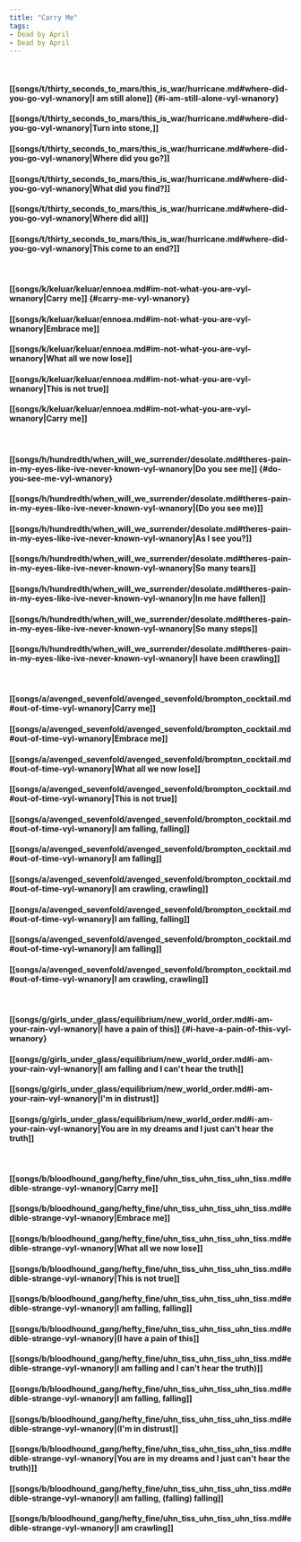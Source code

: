 ```yaml
---
title: "Carry Me"
tags:
- Dead by April
- Dead by April
---
```

&nbsp;
#### [[songs/t/thirty_seconds_to_mars/this_is_war/hurricane.md#where-did-you-go-vyl-wnanory|I am still alone]] {#i-am-still-alone-vyl-wnanory}
#### [[songs/t/thirty_seconds_to_mars/this_is_war/hurricane.md#where-did-you-go-vyl-wnanory|Turn into stone,]]
#### [[songs/t/thirty_seconds_to_mars/this_is_war/hurricane.md#where-did-you-go-vyl-wnanory|Where did you go?]]
#### [[songs/t/thirty_seconds_to_mars/this_is_war/hurricane.md#where-did-you-go-vyl-wnanory|What did you find?]]
#### [[songs/t/thirty_seconds_to_mars/this_is_war/hurricane.md#where-did-you-go-vyl-wnanory|Where did all]]
#### [[songs/t/thirty_seconds_to_mars/this_is_war/hurricane.md#where-did-you-go-vyl-wnanory|This come to an end?]]
&nbsp;
#### [[songs/k/keluar/keluar/ennoea.md#im-not-what-you-are-vyl-wnanory|Carry me]] {#carry-me-vyl-wnanory}
#### [[songs/k/keluar/keluar/ennoea.md#im-not-what-you-are-vyl-wnanory|Embrace me]]
#### [[songs/k/keluar/keluar/ennoea.md#im-not-what-you-are-vyl-wnanory|What all we now lose]]
#### [[songs/k/keluar/keluar/ennoea.md#im-not-what-you-are-vyl-wnanory|This is not true]]
#### [[songs/k/keluar/keluar/ennoea.md#im-not-what-you-are-vyl-wnanory|Carry me]]
&nbsp;
#### [[songs/h/hundredth/when_will_we_surrender/desolate.md#theres-pain-in-my-eyes-like-ive-never-known-vyl-wnanory|Do you see me]] {#do-you-see-me-vyl-wnanory}
#### [[songs/h/hundredth/when_will_we_surrender/desolate.md#theres-pain-in-my-eyes-like-ive-never-known-vyl-wnanory|(Do you see me)]]
#### [[songs/h/hundredth/when_will_we_surrender/desolate.md#theres-pain-in-my-eyes-like-ive-never-known-vyl-wnanory|As I see you?]]
#### [[songs/h/hundredth/when_will_we_surrender/desolate.md#theres-pain-in-my-eyes-like-ive-never-known-vyl-wnanory|So many tears]]
#### [[songs/h/hundredth/when_will_we_surrender/desolate.md#theres-pain-in-my-eyes-like-ive-never-known-vyl-wnanory|In me have fallen]]
#### [[songs/h/hundredth/when_will_we_surrender/desolate.md#theres-pain-in-my-eyes-like-ive-never-known-vyl-wnanory|So many steps]]
#### [[songs/h/hundredth/when_will_we_surrender/desolate.md#theres-pain-in-my-eyes-like-ive-never-known-vyl-wnanory|I have been crawling]]
&nbsp;
#### [[songs/a/avenged_sevenfold/avenged_sevenfold/brompton_cocktail.md#out-of-time-vyl-wnanory|Carry me]]
#### [[songs/a/avenged_sevenfold/avenged_sevenfold/brompton_cocktail.md#out-of-time-vyl-wnanory|Embrace me]]
#### [[songs/a/avenged_sevenfold/avenged_sevenfold/brompton_cocktail.md#out-of-time-vyl-wnanory|What all we now lose]]
#### [[songs/a/avenged_sevenfold/avenged_sevenfold/brompton_cocktail.md#out-of-time-vyl-wnanory|This is not true]]
#### [[songs/a/avenged_sevenfold/avenged_sevenfold/brompton_cocktail.md#out-of-time-vyl-wnanory|I am falling, falling]]
#### [[songs/a/avenged_sevenfold/avenged_sevenfold/brompton_cocktail.md#out-of-time-vyl-wnanory|I am falling]]
#### [[songs/a/avenged_sevenfold/avenged_sevenfold/brompton_cocktail.md#out-of-time-vyl-wnanory|I am crawling, crawling]]
#### [[songs/a/avenged_sevenfold/avenged_sevenfold/brompton_cocktail.md#out-of-time-vyl-wnanory|I am falling, falling]]
#### [[songs/a/avenged_sevenfold/avenged_sevenfold/brompton_cocktail.md#out-of-time-vyl-wnanory|I am falling]]
#### [[songs/a/avenged_sevenfold/avenged_sevenfold/brompton_cocktail.md#out-of-time-vyl-wnanory|I am crawling, crawling]]
&nbsp;
#### [[songs/g/girls_under_glass/equilibrium/new_world_order.md#i-am-your-rain-vyl-wnanory|I have a pain of this]] {#i-have-a-pain-of-this-vyl-wnanory}
#### [[songs/g/girls_under_glass/equilibrium/new_world_order.md#i-am-your-rain-vyl-wnanory|I am falling and I can't hear the truth]]
#### [[songs/g/girls_under_glass/equilibrium/new_world_order.md#i-am-your-rain-vyl-wnanory|I'm in distrust]]
#### [[songs/g/girls_under_glass/equilibrium/new_world_order.md#i-am-your-rain-vyl-wnanory|You are in my dreams and I just can't hear the truth]]
&nbsp;
#### [[songs/b/bloodhound_gang/hefty_fine/uhn_tiss_uhn_tiss_uhn_tiss.md#edible-strange-vyl-wnanory|Carry me]]
#### [[songs/b/bloodhound_gang/hefty_fine/uhn_tiss_uhn_tiss_uhn_tiss.md#edible-strange-vyl-wnanory|Embrace me]]
#### [[songs/b/bloodhound_gang/hefty_fine/uhn_tiss_uhn_tiss_uhn_tiss.md#edible-strange-vyl-wnanory|What all we now lose]]
#### [[songs/b/bloodhound_gang/hefty_fine/uhn_tiss_uhn_tiss_uhn_tiss.md#edible-strange-vyl-wnanory|This is not true]]
#### [[songs/b/bloodhound_gang/hefty_fine/uhn_tiss_uhn_tiss_uhn_tiss.md#edible-strange-vyl-wnanory|I am falling, falling]]
#### [[songs/b/bloodhound_gang/hefty_fine/uhn_tiss_uhn_tiss_uhn_tiss.md#edible-strange-vyl-wnanory|(I have a pain of this]]
#### [[songs/b/bloodhound_gang/hefty_fine/uhn_tiss_uhn_tiss_uhn_tiss.md#edible-strange-vyl-wnanory|I am falling and I can't hear the truth)]]
#### [[songs/b/bloodhound_gang/hefty_fine/uhn_tiss_uhn_tiss_uhn_tiss.md#edible-strange-vyl-wnanory|I am falling, falling]]
#### [[songs/b/bloodhound_gang/hefty_fine/uhn_tiss_uhn_tiss_uhn_tiss.md#edible-strange-vyl-wnanory|(I'm in distrust]]
#### [[songs/b/bloodhound_gang/hefty_fine/uhn_tiss_uhn_tiss_uhn_tiss.md#edible-strange-vyl-wnanory|You are in my dreams and I just can't hear the truth)]]
#### [[songs/b/bloodhound_gang/hefty_fine/uhn_tiss_uhn_tiss_uhn_tiss.md#edible-strange-vyl-wnanory|I am falling, (falling) falling]]
#### [[songs/b/bloodhound_gang/hefty_fine/uhn_tiss_uhn_tiss_uhn_tiss.md#edible-strange-vyl-wnanory|I am crawling]]
